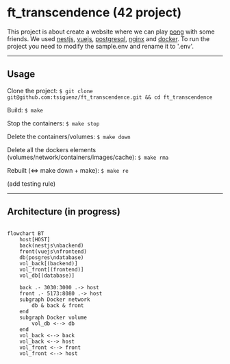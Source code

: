 # ft_transcendence (42 project)

This project is about create a website where we can play [pong](https://en.wikipedia.org/wiki/Pong) with some friends. We used [nestjs](https://nestjs.com/), [vuejs](https://vuejs.org/), [postgresql](https://www.postgresql.org/), [nginx](https://www.nginx.com/) and [docker](https://www.docker.com/).
To run the project you need to modify the sample.env and rename it to '.env'.

---

## Usage

Clone the project:
```$ git clone git@github.com:tsiguenz/ft_transcendence.git && cd ft_transcendence```

Build:
```$ make```

Stop the containers:
```$ make stop```

Delete the containers/volumes:
```$ make down```

Delete all the dockers elements (volumes/network/containers/images/cache):
```$ make rma```

Rebuilt (<=> make down + make):
```$ make re```

(add testing rule)

---

<!-- TODO: remove in progress -->
## Architecture (in progress)

```mermaid

flowchart BT
	host[HOST]
	back(nestjs\nbackend)
	front(vuejs\nfrontend)
	db(posgres\ndatabase)
	vol_back[(backend)]
	vol_front[(frontend)]
	vol_db[(database)]

    back .- 3030:3000 .-> host
    front .- 5173:8080 .-> host
	subgraph Docker network
		db & back & front
	end
	subgraph Docker volume
		vol_db <--> db
	end
	vol_back <--> back
	vol_back <--> host
	vol_front <--> front
	vol_front <--> host

```
